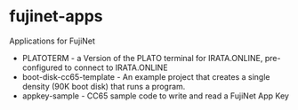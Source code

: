# fujinet-apps
Applications for FujiNet

* PLATOTERM - a Version of the PLATO terminal for IRATA.ONLINE, pre-configured to connect to IRATA.ONLINE
* boot-disk-cc65-template - An example project that creates a single density (90K boot disk) that runs a program.
* appkey-sample - CC65 sample code to write and read a FujiNet App Key
